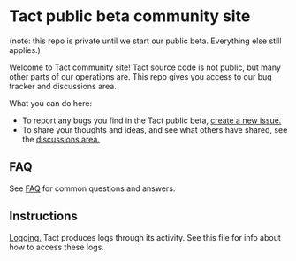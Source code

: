 # Tact public beta community site

(note: this repo is private until we start our public beta. Everything else still applies.)

Welcome to Tact community site! Tact source code is not public, but many other parts of our operations are. This repo gives you access to our bug tracker and discussions area.

What you can do here:

* To report any bugs you find in the Tact public beta, [create a new issue.][new]
* To share your thoughts and ideas, and see what others have shared, see the [discussions area.][discussions]

## FAQ

See [FAQ](FAQ.md) for common questions and answers.

## Instructions

[Logging.](Logging.md) Tact produces logs through its activity. See this file for info about how to access these logs.

[new]: https://github.com/tact/public/issues/new/choose
[discussions]: https://github.com/tact/public/discussions
